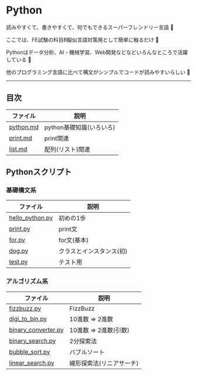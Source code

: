 # Python

読みやすくて、書きやすくて、何でもできるスーパーフレンドリー言語 :dog:

ここでは、FE試験の科目B擬似言語対策用として簡単に触るだけ :dog:

Pythonはデータ分析、AI・機械学習、Web開発などなどいろんなところで活躍している :dog:

他のプログラミング言語に比べて構文がシンプルでコードが読みやすいらしい :dog:

---

## 目次

| ファイル               | 説明                     |
|------------------------|--------------------------|
| [python.md](python.md) | python基礎知識(いろいろ) |
| [print.md](print.md)   | print関連                |
| [list.md](list.md)     | 配列(リスト)関連         |

## Pythonスクリプト

### 基礎構文系

| ファイル                             | 説明                     |
|--------------------------------------|--------------------------|
| [hello_python.py](hello_python.py)   | 初めの1歩                |
| [print.py](print.py)                 | print文                  |
| [for.py](for.py)                     | for文(基本)              |
| [dog.py](dog.py)                     | クラスとインスタンス(初) |
| [test.py](test.py)                   | テスト用                 |

### アルゴリズム系

| ファイル                                   | 説明                     |
|--------------------------------------------|--------------------------|
| [fizzbuzz.py](fizzbuzz.py)                 | FizzBuzz                 |
| [digi_to_bin.py](digi_to_bin.py)           | 10進数 => 2進数          |
| [binary_converter.py](binary_converter.py) | 10進数 => 2進数(引数)    |
| [binary_search.py](binary_search.py)       | 2分探索法                |
| [bubble_sort.py](bubble_sort.py)           | バブルソート             |
| [linear_search.py](linear_search.py)       | 線形探索法(リニアサーチ) |

